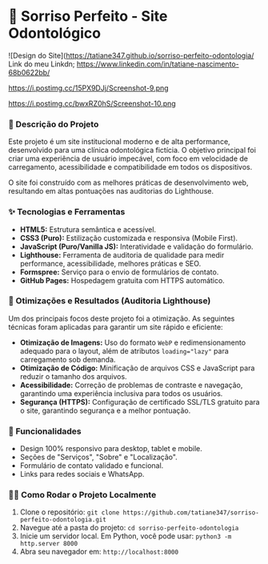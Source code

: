 # 🦷 Sorriso Perfeito - Site Odontológico

![Design do Site](https://tatiane347.github.io/sorriso-perfeito-odontologia/  
Link do meu Linkdn; https://www.linkedin.com/in/tatiane-nascimento-68b0622bb/

https://i.postimg.cc/15PX9DJj/Screenshot-9.png
 
https://i.postimg.cc/bwxRZ0hS/Screenshot-10.png

### 📝 Descrição do Projeto

Este projeto é um site institucional moderno e de alta performance, desenvolvido para uma clínica odontológica fictícia. O objetivo principal foi criar uma experiência de usuário impecável, com foco em velocidade de carregamento, acessibilidade e compatibilidade em todos os dispositivos.

O site foi construído com as melhores práticas de desenvolvimento web, resultando em altas pontuações nas auditorias do Lighthouse.

### ✨ Tecnologias e Ferramentas

* **HTML5:** Estrutura semântica e acessível.
* **CSS3 (Puro):** Estilização customizada e responsiva (Mobile First).
* **JavaScript (Puro/Vanilla JS):** Interatividade e validação do formulário.
* **Lighthouse:** Ferramenta de auditoria de qualidade para medir performance, acessibilidade, melhores práticas e SEO.
* **Formspree:** Serviço para o envio de formulários de contato.
* **GitHub Pages:** Hospedagem gratuita com HTTPS automático.

### 🚀 Otimizações e Resultados (Auditoria Lighthouse)

Um dos principais focos deste projeto foi a otimização. As seguintes técnicas foram aplicadas para garantir um site rápido e eficiente:

* **Otimização de Imagens:** Uso do formato `WebP` e redimensionamento adequado para o layout, além de atributos `loading="lazy"` para carregamento sob demanda.
* **Otimização de Código:** Minificação de arquivos CSS e JavaScript para reduzir o tamanho dos arquivos.
* **Acessibilidade:** Correção de problemas de contraste e navegação, garantindo uma experiência inclusiva para todos os usuários.
* **Segurança (HTTPS):** Configuração de certificado SSL/TLS gratuito para o site, garantindo segurança e a melhor pontuação.

### 🎯 Funcionalidades

* Design 100% responsivo para desktop, tablet e mobile.
* Seções de "Serviços", "Sobre" e "Localização".
* Formulário de contato validado e funcional.
* Links para redes sociais e WhatsApp.

### 👨‍💻 Como Rodar o Projeto Localmente

1.  Clone o repositório: `git clone https://github.com/tatiane347/sorriso-perfeito-odontologia.git`
2.  Navegue até a pasta do projeto: `cd sorriso-perfeito-odontologia`
3.  Inicie um servidor local. Em Python, você pode usar: `python3 -m http.server 8000`
4.  Abra seu navegador em: `http://localhost:8000`
